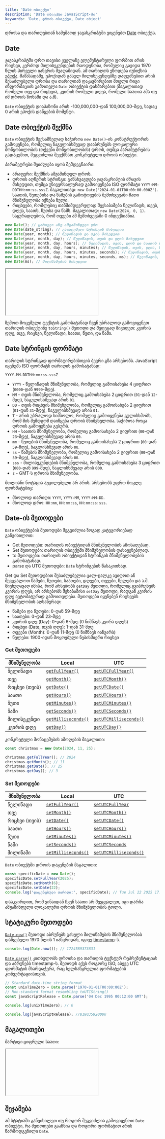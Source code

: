 ```yaml
---
title: 'Date ობიექტი'
description: 'Date ობიექტი JavasScript-ში'
keywords: 'Date, დროის ობიექტი, Date object'
---
```


დროსა და თარიღებთან სამუშაოდ ჯავასკრიპტში ვიყენებთ [Date](https://developer.mozilla.org/en-US/docs/Web/JavaScript/Reference/Global_Objects/Date) ობიექტს.

## Date

ჯავასკრიპტში დრო თავისი ყველაზე ელემენტარული ფორმით არის რიცხვი, კერძოდ მილისეკუნდების რაოდენობა, რომელიც გავიდა
1970 წლის პირველი იანვრის შუაღამიდან. ამ თარიღთს ეწოდება იუნიქსის [ეპოქა](https://developer.mozilla.org/en-US/docs/Web/JavaScript/Reference/Global_Objects/Date#the_epoch_timestamps_and_invalid_date).
მაშასადამე, ეპოქიდან გასულ მილისეკუნდებზე დაფუძნებით არის შესაძლებელი დროსა და თარიღთან დაკავშირებით მთელი რიგი ინფორმაციის გამოთვლა `Date` ობიექტის დახმარებით
(მაგალითად რომელი თვე და რიცხვია, კვირის რომელი დღეა, რომელი საათია ამა თუ იმ დროის ზონაში და ა.შ).

`Date` ობიექტის დიაპაზონი არის -100,000,000-დან 100,000,00-მდე, სადაც 0 არის ეპოქის დაწყების მომენტი.

## Date ობიექტის შექმნა

`Date` ობიექტის შექსამნელად საჭიროა `new Date()`-ის კონსტრუქტორის გამოყენება, რომელიც ნაგულისხმევად დააბრუნებს ლოკალური მოწყობილობის (თქვენი მოწყობილობის) დროს,
თუმცა პარამეტრების გადაცემით, შეგვიძლია შევქმნათ კონკრეტული დროის ობიექტი.

პარამეტრები შეიძლება იყოს შემდეგნაირი:

- არაფერი: შექმნის ამჟამინდელ დროს.
- დროის აღწერის სტრინგი: განსხვავდება ჯავასკრიპტის ძრავის მიხედვით, თუმცა უნივერსალურად გამოიყენება ISO ფორმატი `YYYY-MM-DDTHH:mm:ss.sssZ`. მაგალითად: `new Date('2024-01-01T00:00:00.000Z')`. საათის, წუთებისა და წამების გამოტოვების შემთხვევაში მათი მნიშვნელობა იქნება ნული.
- რიცხვები, რომლებიც თანმიმდევრულად შეესაბამება წელიწადს, თვეს, დღეს, საათს, წუთსა და წამს. მაგალითად: `new Date(2024, 0, 1)`. საყურადღებოა, რომ თვეები ამ შემთხვევაში 0 ინდექსიანია.

```js
new Date(); // ცარიელი ანუ ამჟამინდელი დრო
new Date(date_string); // გადაცემული სტრინგის მიხედვით
new Date(year, month); // წელიწადის და თვის მიხედვით
new Date(year, month, day); // წელიწადის, თვის და დღის მიხედვით
new Date(year, month, day, hours); // წელიწადის, თვის, დღის და საათის მიხედვით
new Date(year, month, day, hours, minutes); // წელიწადის, თვის, დღის, საათის და წუთის მიხედვით
new Date(year, month, day, hours, minutes, seconds); // წელიწადის, თვის, დღის, საათის, წუთის და წამების მიხედვით
new Date(year, month, day, hours, minutes, seconds, ms); // წელიწადის, თვის, დღის, საათის, წუთის, წამების  და მილი წამების მიხედვით
new Date(ms); // მილიწამების მიხედვით
```

<iframe data-url="guides/javascript-current-date" data-title="ამჟამინდელი დრო" data-height="40"></iframe>

ზემოთ მოცემული ტექსტის გამოსატანად ჩვენ უბრალოდ გამოვიყენეთ თარიღის ობიექტიზე `toString()` მეთოდი და შედეგად მივიღეთ: კვირის დღე, თვე, რიცხვი, წელიწადი, საათი, წუთი, და წამი.

## Date სტრინგის ფორმატი

თარიღის სტრინგად ფორმატირებისთვის ბევრი გზა არსებობს. JavaScript იყენებს ISO ფორმატს თარიღის გამოსატანად:

```
YYYY-MM-DDTHH:mm:ss.sssZ
```

- `YYYY` - წელიწადის მნიშვნელობა, რომელიც გამოისახება 4 ციფრით (`0000`-დან `9999`-მდე).
- `MM` - თვის მნიშვნელობა, რომელიც გამოისახება 2 ციფრით (`01`-დან `12`-მდე), ნაგულისხმევად არის `01`.
- `DD` - თვის რიცხვის მნიშვნელობა, რომელიც გამოისახება 2 ციფრით (`01`-დან `31`-მდე), ნაგულისხმევად არის `01`.
- `T` - არის უბრალოდ სიმბოლო, რომელიც გამოიყენება გულისხმობს, რომ მის შემდგომ დაიწყება დროის მნიშვნელობა. საჭიროა როცა დროის გამოყენება გვსურს.
- `HH` - საათის მნიშვნელობა, რომელიც გამოისახება 2 ციფრით (`00`-დან `23`-მდე), ნაგულისხმევად არის `00`.
- `mm` - წუთების მნიშვნელობა, რომელიც გამოისახება 2 ციფრით (`00`-დან `59`-მდე), ნაგლისხმევად არის `00`.
- `ss` - წამების მნიშვნელობა, რომელიც გამოისახება 2 ციფრით (`00`-დან `59`-მდე), ნაგლისხმევად არის `00`.
- `sss` - მილისეკუნდების მნიშვნელობა, რომელიც გამოისახება 3 ციფრით (`000`-დან `999`-მდე), ნაგლისხმევად არის `000`.
- `z` - GMT-ს დროის მნიშვნელობა.

მთლიანი ნოტაცია აუცილებელი არ არის. არსებობს უფრო მოკლე ფორმატებიც:

- მხოლოდ თარიღი: `YYYY`, `YYYY-MM`, `YYYY-MM-DD`.
- მხოლოდ დრო: `HH:mm`, `HH:mm:ss`, `HH:mm:ss:sss`.

## Date-ის მეთოდები

`Date` ობიექტების მეთოდები შეგვიძლია ზოგად კატეგორიებად განვიხილოთ:

- Get მეთოდები: თარიღის ობიექტიდან მნიშვნელობის ამოსაღებად.
- Set მეთოდები: თარიღის ობიექტში მნიშვნელობის დასაყენებლად.
- to მეთოდები: თარიღის ობიექტიდან სტრინგის მნიშვნელობების გამოსატანად.
- parse და UTC მეთოდები: `Date` სტრინგების წასაკითხად.

Get და Set მეთოდებით შესაძლებელია ცალ-ცალკე ავიღოთ ან შევცვალოთ წამები, წუთები, საათები, დღეები, თვეები, წელები და ა.შ.
მიუხედავად იმისა, რომ არსებობს `getDay` მეთოდი, რომელიც გვიბრუნებს კვირის დღეს, არ არსებობს შესაბამისი `setDay` მეთოდი,
რადგან კვირის დღე ავტომატურად გამოითვლება. მეთოდები იყენებენ რიცხვებს მნიშვნელობის აღსაწერად:

- წამები და წუთები: 0-დან 59-მდე
- საათები: 0-დან 23-მდე
- კვირის დღე (Day): 0-დან 6-მდე (0 ნიშნავს კვირა დღეს)
- რიცხვი (Date, თვის დღე): 1-დან 31-მდე
- თვეები (Month): 0-დან 11-მდე (0 ნიშნავს იანვარს)
- წელები: 1900-იდან მოყოებული ნებისმიერი რიცხვი

### Get მეთოდები

| მნიშვნელობა   | Local                                                                                                                        | UTC                                                                                                                                |
| ------------- | ---------------------------------------------------------------------------------------------------------------------------- | ---------------------------------------------------------------------------------------------------------------------------------- |
| წელიწადი      | [`getFullYear()`](https://developer.mozilla.org/en-US/docs/Web/JavaScript/Reference/Global_Objects/Date/getFullYear)         | [`getUTCFullYear()`](https://developer.mozilla.org/en-US/docs/Web/JavaScript/Reference/Global_Objects/Date/getUTCFullYear)         |
| თვე           | [`getMonth()`](https://developer.mozilla.org/en-US/docs/Web/JavaScript/Reference/Global_Objects/Date/getMonth)               | [`getUTCMonth()`](https://developer.mozilla.org/en-US/docs/Web/JavaScript/Reference/Global_Objects/Date/getUTCMonth)               |
| რიცხვი (თვის) | [`getDate()`](https://developer.mozilla.org/en-US/docs/Web/JavaScript/Reference/Global_Objects/Date/getDate)                 | [`getUTCDate()`](https://developer.mozilla.org/en-US/docs/Web/JavaScript/Reference/Global_Objects/Date/getUTCDate)                 |
| საათი         | [`getHours()`](https://developer.mozilla.org/en-US/docs/Web/JavaScript/Reference/Global_Objects/Date/getHours)               | [`getUTCHours()`](https://developer.mozilla.org/en-US/docs/Web/JavaScript/Reference/Global_Objects/Date/getUTCHours)               |
| წუთი          | [`getMinutes()`](https://developer.mozilla.org/en-US/docs/Web/JavaScript/Reference/Global_Objects/Date/getMinutes)           | [`getUTCMinutes()`](https://developer.mozilla.org/en-US/docs/Web/JavaScript/Reference/Global_Objects/Date/getUTCMinutes)           |
| წამი          | [`getSeconds()`](https://developer.mozilla.org/en-US/docs/Web/JavaScript/Reference/Global_Objects/Date/getSeconds)           | [`getUTCSeconds()`](https://developer.mozilla.org/en-US/docs/Web/JavaScript/Reference/Global_Objects/Date/getUTCSeconds)           |
| მილისეკუნდი   | [`getMilliseconds()`](https://developer.mozilla.org/en-US/docs/Web/JavaScript/Reference/Global_Objects/Date/getMilliseconds) | [`getUTCMilliseconds()`](https://developer.mozilla.org/en-US/docs/Web/JavaScript/Reference/Global_Objects/Date/getUTCMilliseconds) |
| კვირის დღე    | [`getDay()`](https://developer.mozilla.org/en-US/docs/Web/JavaScript/Reference/Global_Objects/Date/getDay)                   | [`getUTCDay()`](https://developer.mozilla.org/en-US/docs/Web/JavaScript/Reference/Global_Objects/Date/getUTCDay)                   |

კონკრეტული მონაცემების ამოღების მაგალითი:

```js
const christmas = new Date(2024, 11, 25);

christmas.getFullYear(); // 2024
christmas.getMonth(); // 11
christmas.getDate(); // 25
christmas.getDay(); // 3
```

### Set მეთოდები

| მნიშვნელობა   | Local                                                                                                                        | UTC                                                                                                                                |
| ------------- | ---------------------------------------------------------------------------------------------------------------------------- | ---------------------------------------------------------------------------------------------------------------------------------- |
| წელიწადი      | [`setFullYear()`](https://developer.mozilla.org/en-US/docs/Web/JavaScript/Reference/Global_Objects/Date/setFullYear)         | [`setUTCFullYear`](https://developer.mozilla.org/en-US/docs/Web/JavaScript/Reference/Global_Objects/Date/setUTCFullYear)           |
| თვე           | [`setMonth()`](https://developer.mozilla.org/en-US/docs/Web/JavaScript/Reference/Global_Objects/Date/setMonth)               | [`setUTCMonth()`](https://developer.mozilla.org/en-US/docs/Web/JavaScript/Reference/Global_Objects/Date/setUTCMonth)               |
| რიცხვი (თვის) | [`setDate()`](https://developer.mozilla.org/en-US/docs/Web/JavaScript/Reference/Global_Objects/Date/setDate)                 | [`setUTCDate()`](https://developer.mozilla.org/en-US/docs/Web/JavaScript/Reference/Global_Objects/Date/setUTCDate)                 |
| საათი         | [`setHours()`](https://developer.mozilla.org/en-US/docs/Web/JavaScript/Reference/Global_Objects/Date/setHours)               | [`setUTCHours()`](https://developer.mozilla.org/en-US/docs/Web/JavaScript/Reference/Global_Objects/Date/setUTCHours)               |
| წუთი          | [`setMinutes()`](https://developer.mozilla.org/en-US/docs/Web/JavaScript/Reference/Global_Objects/Date/setMinutes)           | [`setUTCMinutes()`](https://developer.mozilla.org/en-US/docs/Web/JavaScript/Reference/Global_Objects/Date/setUTCMinutes)           |
| წამი          | [`setSeconds()`](https://developer.mozilla.org/en-US/docs/Web/JavaScript/Reference/Global_Objects/Date/setSeconds)           | [`setUTCSeconds`](https://developer.mozilla.org/en-US/docs/Web/JavaScript/Reference/Global_Objects/Date/setUTCSeconds)             |
| მილიწამი      | [`setMilliseconds()`](https://developer.mozilla.org/en-US/docs/Web/JavaScript/Reference/Global_Objects/Date/setMilliseconds) | [`setUTCMilliseconds()`](https://developer.mozilla.org/en-US/docs/Web/JavaScript/Reference/Global_Objects/Date/setUTCMilliseconds) |

`Date` ობიექტში დროის დაყენების მაგალითი:

```js
const specificDate = new Date();
specificDate.setFullYear(2025);
specificDate.setMonth(6);
specificDate.setDate(22);
console.log('დაყენებული თარიღი:', specificDate); // Tue Jul 22 2025 17:08:17 GMT+0400 (Georgia Standard Time)
```

დააკვირდით, რომ ვინაიდან ჩვენ საათი არ შევცვალეთ, იგი დარჩა ამჟამინდელი ლოკალური დროის მნიშვნელობის ტოლი.

## სტატიკური მეთოდები

[`Date.now()`](https://developer.mozilla.org/en-US/docs/Web/JavaScript/Reference/Global_Objects/Date/now)
მეთოდი აბრუნებს გასული მილიწამების მნიშვნელობას დაწყებული 1970 წლის 1 იანვრიდან, იგივე [timestamp](https://developer.mozilla.org/en-US/docs/Web/JavaScript/Reference/Global_Objects/Date#the_epoch_timestamps_and_invalid_date)-ს.

```js
console.log(Date.now()); // 1724589373831
```

[`Date.parse()`](https://developer.mozilla.org/en-US/docs/Web/JavaScript/Reference/Global_Objects/Date/parse) კითხულობს დროისა და თარიღის ტექსტურ რეპრეზენტაციას და აბრუნებს timestamp-ს.
მეთოდს აქვს როგორც ISO, ასევე UTC ფორმატის მხარდაჭერა, რაც ხელსაწყრელია ფორმატების კონვერტაციისთვის.

```js
// Standard date-time string format
const unixTimeZero = Date.parse('1970-01-01T00:00:00Z');
// Non-standard format resembling toUTCString()
const javaScriptRelease = Date.parse('04 Dec 1995 00:12:00 GMT');

console.log(unixTimeZero); // 0

console.log(javaScriptRelease); //818035920000
```

## მაგალითები

მარტივი ციფრული საათი:

<iframe data-url="guides/javascript-date-clock" data-title="ციფრული საათი" data-height="154"></iframe>

## შეჯამება

ამ სტატიაში განვიხილეთ თუ როგორ შეგვიძლია გამოვიყენოთ `Date` ობიექტი, რა მეთოდები გააჩნია და როგორი ფორმატით არის წარმოდგენილი `Date`.
